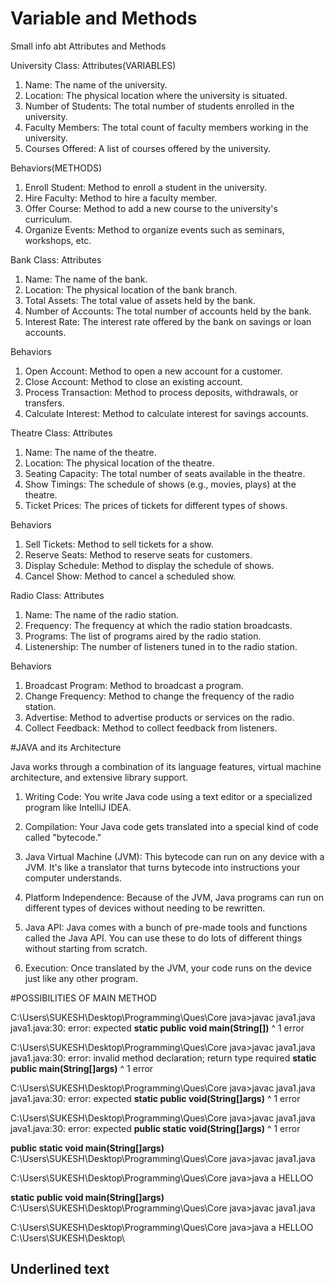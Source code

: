 # Variable and Methods
Small info abt Attributes and Methods

 University Class:
Attributes(VARIABLES)
1. Name: The name of the university.
2. Location: The physical location where the university is situated.
3. Number of Students: The total number of students enrolled in the university.
4. Faculty Members: The total count of faculty members working in the university.
5. Courses Offered: A list of courses offered by the university.

Behaviors(METHODS)
1. Enroll Student: Method to enroll a student in the university.
2. Hire Faculty: Method to hire a faculty member.
3. Offer Course: Method to add a new course to the university's curriculum.
4. Organize Events: Method to organize events such as seminars, workshops, etc.

Bank Class:
Attributes
1. Name: The name of the bank.
2. Location: The physical location of the bank branch.
3. Total Assets: The total value of assets held by the bank.
4. Number of Accounts: The total number of accounts held by the bank.
5. Interest Rate: The interest rate offered by the bank on savings or loan accounts.

Behaviors
1. Open Account: Method to open a new account for a customer.
2. Close Account: Method to close an existing account.
3. Process Transaction: Method to process deposits, withdrawals, or transfers.
4. Calculate Interest: Method to calculate interest for savings accounts.

Theatre Class:
Attributes
1. Name: The name of the theatre.
2. Location: The physical location of the theatre.
3. Seating Capacity: The total number of seats available in the theatre.
4. Show Timings: The schedule of shows (e.g., movies, plays) at the theatre.
5. Ticket Prices: The prices of tickets for different types of shows.

Behaviors
1. Sell Tickets: Method to sell tickets for a show.
2. Reserve Seats: Method to reserve seats for customers.
3. Display Schedule: Method to display the schedule of shows.
4. Cancel Show: Method to cancel a scheduled show.

 Radio Class:
Attributes
1. Name: The name of the radio station.
2. Frequency: The frequency at which the radio station broadcasts.
3. Programs: The list of programs aired by the radio station.
4. Listenership: The number of listeners tuned in to the radio station.

Behaviors
1. Broadcast Program: Method to broadcast a program.
2. Change Frequency: Method to change the frequency of the radio station.
3. Advertise: Method to advertise products or services on the radio.
4. Collect Feedback: Method to collect feedback from listeners.

#JAVA and its Architecture

Java works through a combination of its language features, virtual machine architecture, and extensive library support.

1. Writing Code: You write Java code using a text editor or a specialized program like IntelliJ IDEA.
  
2. Compilation: Your Java code gets translated into a special kind of code called "bytecode."
  
3. Java Virtual Machine (JVM): This bytecode can run on any device with a JVM. It's like a translator that turns bytecode into instructions your computer understands.
  
4. Platform Independence: Because of the JVM, Java programs can run on different types of devices without needing to be rewritten.
  
5. Java API: Java comes with a bunch of pre-made tools and functions called the Java API. You can use these to do lots of different things without starting from scratch.
  
6. Execution: Once translated by the JVM, your code runs on the device just like any other program.

#POSSIBILITIES OF MAIN METHOD

C:\Users\SUKESH\Desktop\Programming\Ques\Core java>javac java1.java
java1.java:30: error: <identifier> expected
        **static public void main(String[])**
                                        ^
1 error



C:\Users\SUKESH\Desktop\Programming\Ques\Core java>javac java1.java
java1.java:30: error: invalid method declaration; return type required
       **static public main(String[]args)**
                      ^
1 error



C:\Users\SUKESH\Desktop\Programming\Ques\Core java>javac java1.java
java1.java:30: error: <identifier> expected
        **static public void(String[]args)**
                          ^
1 error



C:\Users\SUKESH\Desktop\Programming\Ques\Core java>javac java1.java
java1.java:30: error: <identifier> expected
         **public static void(String[]args)**
                           ^
1 error



**public static void main(String[]args)**
C:\Users\SUKESH\Desktop\Programming\Ques\Core java>javac java1.java

C:\Users\SUKESH\Desktop\Programming\Ques\Core java>java a
HELLOO



**static public void main(String[]args)**
C:\Users\SUKESH\Desktop\Programming\Ques\Core java>javac java1.java

C:\Users\SUKESH\Desktop\Programming\Ques\Core java>java a
HELLOO
C:\Users\SUKESH\Desktop\

Underlined text
---

